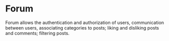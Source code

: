 # Forum
Forum allows the authentication and authorization of users, communication between users, associating categories to posts; liking and disliking posts and comments; filtering posts.
